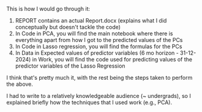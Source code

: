 This is how I would go through it:

1. REPORT contains an actual Report.docx (explains what I did conceptually but doesn't tackle the code)
2. In Code in PCA, you will find the main notebook where there is everything apart from how I got to the predicted values of the PCs
3. In Code in Lasso regression, you will find the formulas for the PCs
4. In Data in Expected values of predictor variables (6 mo horizon - 31-12-2024) in Work, you will find the code used for predicting values of the predictor variables of the Lasso Regression

I think that's pretty much it, with the rest being the steps taken to perform the above.

I had to write to a relatively knowledgeable audience (~ undergrads), so I explained briefly how the techniques that I used work (e.g., PCA).
